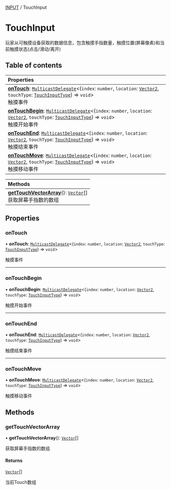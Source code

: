 [INPUT](../groups/Core.INPUT.md) / TouchInput

# TouchInput <Badge type="tip" text="Class" /> <Score text="TouchInput" />

玩家从可触摸设备获取的数据信息，包含触摸手指数量，触摸位置(屏幕像素)和当前触摸状态(点击/滑动/离开)

## Table of contents

| Properties |
| :-----|
| **[onTouch](mw.TouchInput.md#ontouch)**: [`MulticastDelegate`](mw.MulticastDelegate.md)<(`index`: `number`, `location`: [`Vector2`](mw.Vector2.md), `touchType`: [`TouchInputType`](../enums/mw.TouchInputType.md)) => `void`\> <br> 触摸事件|
| **[onTouchBegin](mw.TouchInput.md#ontouchbegin)**: [`MulticastDelegate`](mw.MulticastDelegate.md)<(`index`: `number`, `location`: [`Vector2`](mw.Vector2.md), `touchType`: [`TouchInputType`](../enums/mw.TouchInputType.md)) => `void`\> <br> 触摸开始事件|
| **[onTouchEnd](mw.TouchInput.md#ontouchend)**: [`MulticastDelegate`](mw.MulticastDelegate.md)<(`index`: `number`, `location`: [`Vector2`](mw.Vector2.md), `touchType`: [`TouchInputType`](../enums/mw.TouchInputType.md)) => `void`\> <br> 触摸结束事件|
| **[onTouchMove](mw.TouchInput.md#ontouchmove)**: [`MulticastDelegate`](mw.MulticastDelegate.md)<(`index`: `number`, `location`: [`Vector2`](mw.Vector2.md), `touchType`: [`TouchInputType`](../enums/mw.TouchInputType.md)) => `void`\> <br> 触摸移动事件|

| Methods |
| :-----|
| **[getTouchVectorArray](mw.TouchInput.md#gettouchvectorarray)**(): [`Vector`](mw.Vector.md)[] <br> 获取屏幕手指数的数组|

## Properties

### onTouch <Score text="onTouch" /> 

• **onTouch**: [`MulticastDelegate`](mw.MulticastDelegate.md)<(`index`: `number`, `location`: [`Vector2`](mw.Vector2.md), `touchType`: [`TouchInputType`](../enums/mw.TouchInputType.md)) => `void`\>

触摸事件

___

### onTouchBegin <Score text="onTouchBegin" /> 

• **onTouchBegin**: [`MulticastDelegate`](mw.MulticastDelegate.md)<(`index`: `number`, `location`: [`Vector2`](mw.Vector2.md), `touchType`: [`TouchInputType`](../enums/mw.TouchInputType.md)) => `void`\>

触摸开始事件

___

### onTouchEnd <Score text="onTouchEnd" /> 

• **onTouchEnd**: [`MulticastDelegate`](mw.MulticastDelegate.md)<(`index`: `number`, `location`: [`Vector2`](mw.Vector2.md), `touchType`: [`TouchInputType`](../enums/mw.TouchInputType.md)) => `void`\>

触摸结束事件

___

### onTouchMove <Score text="onTouchMove" /> 

• **onTouchMove**: [`MulticastDelegate`](mw.MulticastDelegate.md)<(`index`: `number`, `location`: [`Vector2`](mw.Vector2.md), `touchType`: [`TouchInputType`](../enums/mw.TouchInputType.md)) => `void`\>

触摸移动事件

## Methods

### getTouchVectorArray <Score text="getTouchVectorArray" /> 

• **getTouchVectorArray**(): [`Vector`](mw.Vector.md)[] <Badge type="tip" text="client" />

获取屏幕手指数的数组


#### Returns

[`Vector`](mw.Vector.md)[]

当前Touch数组
